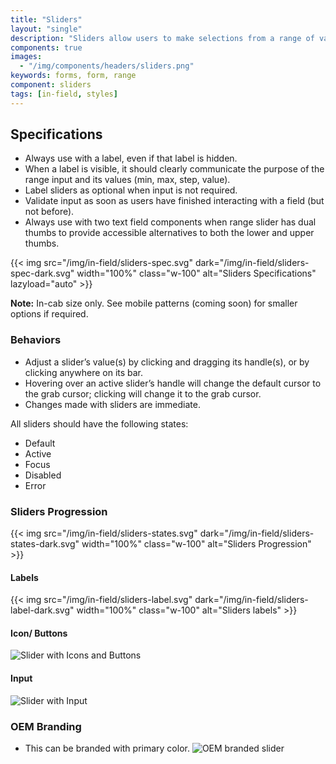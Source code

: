 ```yaml
---
title: "Sliders"
layout: "single"
description: "Sliders allow users to make selections from a range of values."
components: true
images:
  - "/img/components/headers/sliders.png"
keywords: forms, form, range
component: sliders
tags: [in-field, styles]
---
```


## Specifications

- Always use with a label, even if that label is hidden.
- When a label is visible, it should clearly communicate the purpose of the range input and its values (min, max, step, value).
- Label sliders as optional when input is not required.
- Validate input as soon as users have finished interacting with a field (but not before).
- Always use with two text field components when range slider has dual thumbs to provide accessible alternatives to both the lower and upper thumbs.

{{< img src="/img/in-field/sliders-spec.svg" dark="/img/in-field/sliders-spec-dark.svg" width="100%" class="w-100" alt="Sliders Specifications" lazyload="auto" >}}

**Note:** In-cab size only. See mobile patterns (coming soon) for smaller options if required.

### Behaviors

- Adjust a slider’s value(s) by clicking and dragging its handle(s), or by clicking anywhere on its bar.
- Hovering over an active slider’s handle will change the default cursor to the grab cursor; clicking will change it to the grab cursor.
- Changes made with sliders are immediate.

All sliders should have the following states:

- Default
- Active
- Focus
- Disabled
- Error

### Sliders Progression

{{< img src="/img/in-field/sliders-states.svg" dark="/img/in-field/sliders-states-dark.svg" width="100%" class="w-100" alt="Sliders Progression" >}}

#### Labels

{{< img src="/img/in-field/sliders-label.svg" dark="/img/in-field/sliders-label-dark.svg" width="100%" class="w-100" alt="Sliders labels" >}}

#### Icon/ Buttons

![Slider with Icons and Buttons](/img/in-field/sliders-icons.svg)

#### Input

![Slider with Input](/img/in-field/sliders-input.svg)

### OEM Branding

- This can be branded with primary color.
  ![OEM branded slider](/img/in-field/sliders-with-labels-oem.svg)
